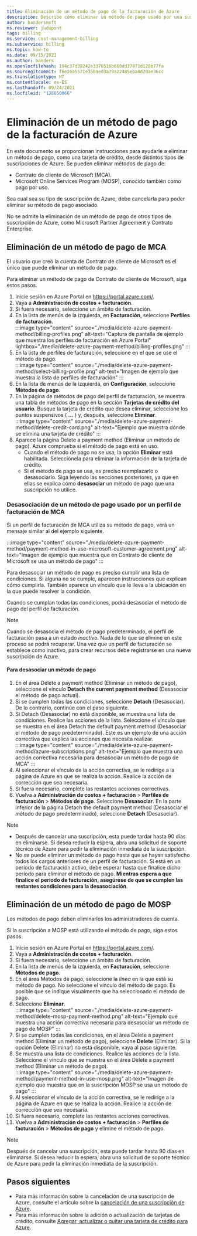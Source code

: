 ```yaml
---
title: Eliminación de un método de pago de la facturación de Azure
description: Describe cómo eliminar un método de pago usado por una suscripción de Azure.
author: bandersmsft
ms.reviewer: judupont
tags: billing
ms.service: cost-management-billing
ms.subservice: billing
ms.topic: how-to
ms.date: 09/15/2021
ms.author: banders
ms.openlocfilehash: 194c37d38242e3376516b660dd37071d128b77fa
ms.sourcegitcommit: f6e2ea5571e35b9ed3a79a22485eba4d20ae36cc
ms.translationtype: HT
ms.contentlocale: es-ES
ms.lasthandoff: 09/24/2021
ms.locfileid: "128650066"
---
```

# <a name="delete-an-azure-billing-payment-method"></a>Eliminación de un método de pago de la facturación de Azure

En este documento se proporcionan instrucciones para ayudarle a eliminar un método de pago, como una tarjeta de crédito, desde distintos tipos de suscripciones de Azure. Se pueden eliminar métodos de pago de:

- Contrato de cliente de Microsoft (MCA).
- Microsoft Online Services Program (MOSP), conocido también como pago por uso.

Sea cual sea su tipo de suscripción de Azure, debe cancelarla para poder eliminar su método de pago asociado.

No se admite la eliminación de un método de pago de otros tipos de suscripción de Azure, como Microsoft Partner Agreement y Contrato Enterprise.

## <a name="delete-an-mca-payment-method"></a>Eliminación de un método de pago de MCA

El usuario que creó la cuenta de Contrato de cliente de Microsoft es el único que puede eliminar un método de pago.

Para eliminar un método de pago de Contrato de cliente de Microsoft, siga estos pasos.

1. Inicie sesión en Azure Portal en https://portal.azure.com/.
1. Vaya a **Administración de costos + facturación**.
1. Si fuera necesario, seleccione un ámbito de facturación.
1. En la lista de menús de la izquierda, en **Facturación**, seleccione **Perfiles de facturación**.  
    :::image type="content" source="./media/delete-azure-payment-method/billing-profiles.png" alt-text="Captura de pantalla de ejemplo que muestra los perfiles de facturación en Azure Portal" lightbox="./media/delete-azure-payment-method/billing-profiles.png" :::
1. En la lista de perfiles de facturación, seleccione en el que se use el método de pago.  
    :::image type="content" source="./media/delete-azure-payment-method/select-billing-profile.png" alt-text="Imagen de ejemplo que muestra la lista de perfiles de facturación" :::
1. En la lista de menús de la izquierda, en **Configuración**, seleccione **Métodos de pago**.
1. En la página de métodos de pago del perfil de facturación, se muestra una tabla de métodos de pago en la sección **Tarjetas de crédito del usuario**. Busque la tarjeta de crédito que desea eliminar, seleccione los puntos suspensivos ( **...** ) y, después, seleccione **Eliminar**.  
    :::image type="content" source="./media/delete-azure-payment-method/delete-credit-card.png" alt-text="Ejemplo que muestra dónde se elimina una tarjeta de crédito" :::
1. Aparece la página Delete a payment method (Eliminar un método de pago). Azure comprueba si el método de pago está en uso.
    - Cuando el método de pago no se usa, la opción **Eliminar** está habilitada. Selecciónela para eliminar la información de la tarjeta de crédito.
    - Si el método de pago se usa, es preciso reemplazarlo o desasociarlo. Siga leyendo las secciones posteriores, ya que en ellas se explica cómo **desasociar** un método de pago que una suscripción no utilice.

### <a name="detach-payment-method-used-by-an-mca-billing-profile"></a>Desasociación de un método de pago usado por un perfil de facturación de MCA

Si un perfil de facturación de MCA utiliza su método de pago, verá un mensaje similar al del ejemplo siguiente.

:::image type="content" source="./media/delete-azure-payment-method/payment-method-in-use-microsoft-customer-agreement.png" alt-text="Imagen de ejemplo que muestra que en Contrato de cliente de Microsoft se usa un método de pago" :::

Para desasociar un método de pago es preciso cumplir una lista de condiciones. Si alguna no se cumple, aparecen instrucciones que explican cómo cumplirla. También aparece un vínculo que le lleva a la ubicación en la que puede resolver la condición.

Cuando se cumplan todas las condiciones, podrá desasociar el método de pago del perfil de facturación.

> [!NOTE]
> Cuando se desasocia el método de pago predeterminado, el perfil de facturación pasa a un estado _inactivo_. Nada de lo que se elimine en este proceso se podrá recuperar. Una vez que un perfil de facturación se establece como inactivo, para crear recursos debe registrarse en una nueva suscripción de Azure.

#### <a name="to-detach-a-payment-method"></a>Para desasociar un método de pago

1. En el área Delete a payment method (Eliminar un método de pago), seleccione el vínculo **Detach the current payment method** (Desasociar el método de pago actual).
1. Si se cumplen todas las condiciones, seleccione **Detach** (Desasociar). De lo contrario, continúe con el paso siguiente.
1. Si Detach (Desasociar) no está disponible, se muestra una lista de condiciones. Realice las acciones de la lista. Seleccione el vínculo que se muestra en el área Detach the default payment method (Desasociar el método de pago predeterminado). Este es un ejemplo de una acción correctiva que explica las acciones que necesita realizar.  
    :::image type="content" source="./media/delete-azure-payment-method/azure-subscriptions.png" alt-text="Ejemplo que muestra una acción correctiva necesaria para desasociar un método de pago de MCA" :::
1. Al seleccionar el vínculo de la acción correctiva, se le redirige a la página de Azure en que se realiza la acción. Realice la acción de corrección que sea necesaria.
1. Si fuera necesario, complete las restantes acciones correctivas.
1. Vuelva a **Administración de costos + facturación** > **Perfiles de facturación** > **Métodos de pago**. Seleccione **Desasociar**. En la parte inferior de la página Detach the default payment method (Desasociar el método de pago predeterminado), seleccione **Detach** (Desasociar).

> [!NOTE]
> - Después de cancelar una suscripción, esta puede tardar hasta 90 días en eliminarse. Si desea reducir la espera, abra una solicitud de soporte técnico de Azure para pedir la eliminación inmediata de la suscripción.
> - No se puede eliminar un método de pago hasta que se hayan satisfecho todos los cargos anteriores de un perfil de facturación. Si está en un período de facturación activo, debe esperar hasta que finalice dicho período para eliminar el método de pago. **Mientras espera a que finalice el período de facturación, asegúrese de que se cumplen las restantes condiciones para la desasociación**.

## <a name="delete-a-mosp-payment-method"></a>Eliminación de un método de pago de MOSP

Los métodos de pago deben eliminarlos los administradores de cuenta.

Si la suscripción a MOSP está utilizando el método de pago, siga estos pasos.

1. Inicie sesión en Azure Portal en https://portal.azure.com/.
1. Vaya a **Administración de costos + facturación**.
1. Si fuera necesario, seleccione un ámbito de facturación.
1. En la lista de menús de la izquierda, en **Facturación**, seleccione **Métodos de pago**.
1. En el área Métodos de pago, seleccione la _línea_ en la que está su método de pago. No seleccione el vínculo del método de pago. Es posible que se indique visualmente que ha seleccionado el método de pago.
1. Seleccione **Eliminar**.  
    :::image type="content" source="./media/delete-azure-payment-method/delete-mosp-payment-method.png" alt-text="Ejemplo que muestra una acción correctiva necesaria para desasociar un método de pago de MOSP" :::
1. Si se cumplen todas las condiciones, en el área Delete a payment method (Eliminar un método de pago), seleccione **Delete** (Eliminar). Si la opción Delete (Eliminar) no está disponible, vaya al paso siguiente.
1. Se muestra una lista de condiciones. Realice las acciones de la lista. Seleccione el vínculo que se muestra en el área Delete a payment method (Eliminar un método de pago).  
    :::image type="content" source="./media/delete-azure-payment-method/payment-method-in-use-mosp.png" alt-text="Imagen de ejemplo que muestra que en la suscripción MOSP se usa un método de pago" :::
1. Al seleccionar el vínculo de la acción correctiva, se le redirige a la página de Azure en que se realiza la acción. Realice la acción de corrección que sea necesaria.
1. Si fuera necesario, complete las restantes acciones correctivas.
1. Vuelva a **Administración de costos + facturación** > **Perfiles de facturación** > **Métodos de pago** y elimine el método de pago.

> [!NOTE]
> Después de cancelar una suscripción, esta puede tardar hasta 90 días en eliminarse. Si desea reducir la espera, abra una solicitud de soporte técnico de Azure para pedir la eliminación inmediata de la suscripción.

## <a name="next-steps"></a>Pasos siguientes

- Para más información sobre la cancelación de una suscripción de Azure, consulte el artículo sobre la [cancelación de una suscripción de Azure](cancel-azure-subscription.md).
- Para más información sobre la adición o actualización de tarjetas de crédito, consulte [Agregar, actualizar o quitar una tarjeta de crédito para Azure](change-credit-card.md).